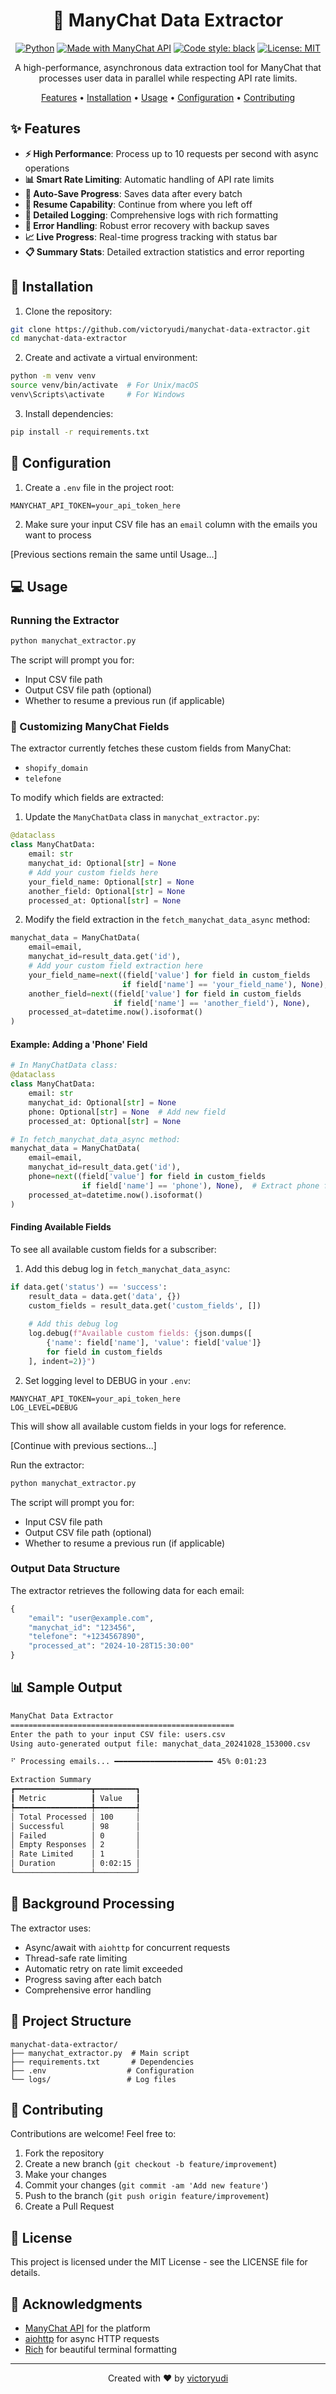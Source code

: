 <div align="center">

# 🚀 ManyChat Data Extractor

[![Python](https://img.shields.io/badge/Python-3.9+-blue.svg)](https://www.python.org/downloads/)
[![Made with ManyChat API](https://img.shields.io/badge/Made%20with-ManyChat%20API-orange.svg)](https://manychat.com)
[![Code style: black](https://img.shields.io/badge/code%20style-black-000000.svg)](https://github.com/psf/black)
[![License: MIT](https://img.shields.io/badge/License-MIT-yellow.svg)](https://opensource.org/licenses/MIT)

A high-performance, asynchronous data extraction tool for ManyChat that processes user data in parallel while respecting API rate limits.

[Features](#features) •
[Installation](#installation) •
[Usage](#usage) •
[Configuration](#configuration) •
[Contributing](#contributing)

</div>

## ✨ Features

- **⚡ High Performance**: Process up to 10 requests per second with async operations
- **📊 Smart Rate Limiting**: Automatic handling of API rate limits
- **💾 Auto-Save Progress**: Saves data after every batch
- **🔄 Resume Capability**: Continue from where you left off
- **📝 Detailed Logging**: Comprehensive logs with rich formatting
- **🎯 Error Handling**: Robust error recovery with backup saves
- **📈 Live Progress**: Real-time progress tracking with status bar
- **📋 Summary Stats**: Detailed extraction statistics and error reporting

## 🚀 Installation

1. Clone the repository:
```bash
git clone https://github.com/victoryudi/manychat-data-extractor.git
cd manychat-data-extractor
```

2. Create and activate a virtual environment:
```bash
python -m venv venv
source venv/bin/activate  # For Unix/macOS
venv\Scripts\activate     # For Windows
```

3. Install dependencies:
```bash
pip install -r requirements.txt
```

## 🔧 Configuration

1. Create a `.env` file in the project root:
```env
MANYCHAT_API_TOKEN=your_api_token_here
```

2. Make sure your input CSV file has an `email` column with the emails you want to process

[Previous sections remain the same until Usage...]

## 💻 Usage

### Running the Extractor
```bash
python manychat_extractor.py
```

The script will prompt you for:
- Input CSV file path
- Output CSV file path (optional)
- Whether to resume a previous run (if applicable)

### 🔧 Customizing ManyChat Fields

The extractor currently fetches these custom fields from ManyChat:
- `shopify_domain`
- `telefone`

To modify which fields are extracted:

1. Update the `ManyChatData` class in `manychat_extractor.py`:
```python
@dataclass
class ManyChatData:
    email: str
    manychat_id: Optional[str] = None
    # Add your custom fields here
    your_field_name: Optional[str] = None
    another_field: Optional[str] = None
    processed_at: Optional[str] = None
```

2. Modify the field extraction in the `fetch_manychat_data_async` method:
```python
manychat_data = ManyChatData(
    email=email,
    manychat_id=result_data.get('id'),
    # Add your custom field extraction here
    your_field_name=next((field['value'] for field in custom_fields 
                         if field['name'] == 'your_field_name'), None),
    another_field=next((field['value'] for field in custom_fields 
                       if field['name'] == 'another_field'), None),
    processed_at=datetime.now().isoformat()
)
```

#### Example: Adding a 'Phone' Field

```python
# In ManyChatData class:
@dataclass
class ManyChatData:
    email: str
    manychat_id: Optional[str] = None
    phone: Optional[str] = None  # Add new field
    processed_at: Optional[str] = None

# In fetch_manychat_data_async method:
manychat_data = ManyChatData(
    email=email,
    manychat_id=result_data.get('id'),
    phone=next((field['value'] for field in custom_fields 
                if field['name'] == 'phone'), None),  # Extract phone field
    processed_at=datetime.now().isoformat()
)
```

#### Finding Available Fields

To see all available custom fields for a subscriber:

1. Add this debug log in `fetch_manychat_data_async`:
```python
if data.get('status') == 'success':
    result_data = data.get('data', {})
    custom_fields = result_data.get('custom_fields', [])
    
    # Add this debug log
    log.debug(f"Available custom fields: {json.dumps([
        {'name': field['name'], 'value': field['value']} 
        for field in custom_fields
    ], indent=2)}")
```

2. Set logging level to DEBUG in your `.env`:
```env
MANYCHAT_API_TOKEN=your_api_token_here
LOG_LEVEL=DEBUG
```

This will show all available custom fields in your logs for reference.

[Continue with previous sections...]

Run the extractor:
```bash
python manychat_extractor.py
```

The script will prompt you for:
- Input CSV file path
- Output CSV file path (optional)
- Whether to resume a previous run (if applicable)

### Output Data Structure

The extractor retrieves the following data for each email:

```python
{
    "email": "user@example.com",
    "manychat_id": "123456",
    "telefone": "+1234567890",
    "processed_at": "2024-10-28T15:30:00"
}
```

## 📊 Sample Output

```bash
ManyChat Data Extractor
==================================================
Enter the path to your input CSV file: users.csv
Using auto-generated output file: manychat_data_20241028_153000.csv

⠋ Processing emails... ━━━━━━━━━━━━━━━━━━━━━━ 45% 0:01:23

Extraction Summary
┏━━━━━━━━━━━━━━━━━┳━━━━━━━━━┓
┃ Metric          ┃ Value   ┃
┡━━━━━━━━━━━━━━━━━╇━━━━━━━━━┩
│ Total Processed │ 100     │
│ Successful      │ 98      │
│ Failed          │ 0       │
│ Empty Responses │ 2       │
│ Rate Limited    │ 1       │
│ Duration        │ 0:02:15 │
└─────────────────┴─────────┘
```

## 🔄 Background Processing

The extractor uses:
- Async/await with `aiohttp` for concurrent requests
- Thread-safe rate limiting
- Automatic retry on rate limit exceeded
- Progress saving after each batch
- Comprehensive error handling

## 📁 Project Structure

```
manychat-data-extractor/
├── manychat_extractor.py  # Main script
├── requirements.txt       # Dependencies
├── .env                  # Configuration
└── logs/                 # Log files
```

## 🤝 Contributing

Contributions are welcome! Feel free to:

1. Fork the repository
2. Create a new branch (`git checkout -b feature/improvement`)
3. Make your changes
4. Commit your changes (`git commit -am 'Add new feature'`)
5. Push to the branch (`git push origin feature/improvement`)
6. Create a Pull Request

## 📝 License

This project is licensed under the MIT License - see the LICENSE file for details.

## 🙏 Acknowledgments

- [ManyChat API](https://manychat.com/api-documentation) for the platform
- [aiohttp](https://docs.aiohttp.org/) for async HTTP requests
- [Rich](https://rich.readthedocs.io/) for beautiful terminal formatting

---

<div align="center">

Created with ❤️ by [victoryudi](https://github.com/victoryudi)

</div>